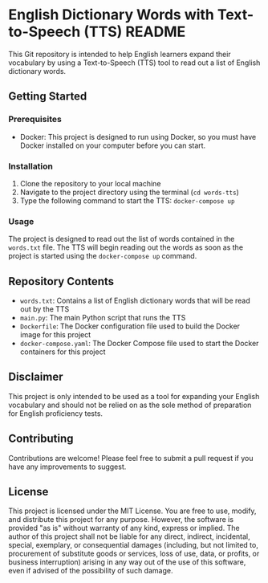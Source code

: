 # English Dictionary Words with Text-to-Speech (TTS) README

This Git repository is intended to help English learners expand their vocabulary by using a Text-to-Speech (TTS) tool to read out a list of English dictionary words.

## Getting Started

### Prerequisites

-   Docker: This project is designed to run using Docker, so you must have Docker installed on your computer before you can start.

### Installation

1.  Clone the repository to your local machine
2.  Navigate to the project directory using the terminal (`cd words-tts`)
3.  Type the following command to start the TTS: `docker-compose up`

### Usage

The project is designed to read out the list of words contained in the `words.txt` file. The TTS will begin reading out the words as soon as the project is started using the `docker-compose up` command.

## Repository Contents

-   `words.txt`: Contains a list of English dictionary words that will be read out by the TTS
-   `main.py`: The main Python script that runs the TTS
-   `Dockerfile`: The Docker configuration file used to build the Docker image for this project
-   `docker-compose.yaml`: The Docker Compose file used to start the Docker containers for this project

## Disclaimer

This project is only intended to be used as a tool for expanding your English vocabulary and should not be relied on as the sole method of preparation for English proficiency tests.

## Contributing

Contributions are welcome! Please feel free to submit a pull request if you have any improvements to suggest.

## License

This project is licensed under the MIT License. You are free to use, modify, and distribute this project for any purpose. However, the software is provided "as is" without warranty of any kind, express or implied. The author of this project shall not be liable for any direct, indirect, incidental, special, exemplary, or consequential damages (including, but not limited to, procurement of substitute goods or services, loss of use, data, or profits, or business interruption) arising in any way out of the use of this software, even if advised of the possibility of such damage.
